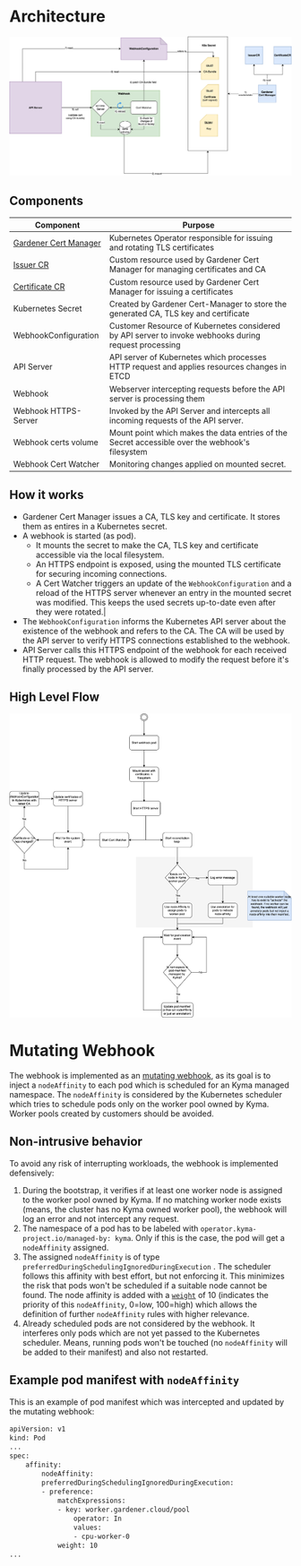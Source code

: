 # Architecture

![Snatch Architecture](./assets/architecture-webook.svg)

## Components

|Component|Purpose
|--|--|
|[Gardener Cert Manager](https://github.com/gardener/cert-management)|Kubernetes Operator responsible for issuing and rotating TLS certificates|
|[Issuer CR](https://github.com/gardener/cert-management?tab=readme-ov-file#setting-up-issuers)|Custom resource used by Gardener Cert Manager for managing certificates and CA|
|[Certificate CR](https://github.com/gardener/cert-management?tab=readme-ov-file#requesting-a-certificate)|Custom resource used by Gardener Cert Manager for issuing a certificates|
|Kubernetes Secret|Created by Gardener Cert-Manager to store the generated CA, TLS key and certificate|
|WebhookConfiguration|Customer Resource of Kubernetes considered by API server to invoke webhooks during request processing|
|API Server|API server of Kubernetes which processes HTTP request and applies resources changes in ETCD|
|Webhook|Webserver intercepting requests before the API server is processing them|
|Webhook HTTPS-Server|Invoked by the API Server and intercepts all incoming requests of the API server.|
|Webhook certs volume|Mount point which makes the data entries of the Secret accessible over the webhook's filesystem|
|Webhook Cert Watcher|Monitoring changes applied on mounted secret. 

## How it works

* Gardener Cert Manager issues a CA, TLS key and certificate. It stores them as entires in a Kubernetes secret.
* A webhook is started (as pod).
   - It mounts the secret to make the CA, TLS key and certificate accessible via the local filesystem.
   - An HTTPS endpoint is exposed, using the mounted TLS certificate for securing incoming connections.
   - A Cert Watcher triggers an update of the `WebhookConfiguration` and a reload of the HTTPS server whenever an entry in the mounted secret was modified. This keeps the used secrets up-to-date even after they were rotated.|
* The `WebhookConfiguration` informs the Kubernetes API server about the existence of the webhook and refers to the CA. The CA will be used by the API server to verify  HTTPS connections established to the webhook.
* API Server calls this HTTPS endpoint of the webhook for each received HTTP request. The webhook is allowed to modify the  request before it's finally processed by the API server.

## High Level Flow

![Flow](./assets/flow-snatch.svg)

# Mutating Webhook

The webhook is implemented as an [mutating webhook](https://kubernetes.io/docs/reference/access-authn-authz/admission-controllers/#mutatingadmissionwebhook), as its goal is to inject a `nodeAffinity` to each pod which is scheduled for an Kyma managed namespace. The `nodeAffinity` is considered by the Kubernetes scheduler which tries to schedule pods only on the  worker pool owned by Kyma. Worker pools created by customers should be avoided.

## Non-intrusive behavior
To avoid any risk of interrupting workloads, the webhook is implemented defensively:

1. During the bootstrap, it verifies if at least one worker node is assigned to the worker pool owned by Kyma. If no matching worker node exists (means, the cluster has no Kyma owned worker pool), the webhook will log an error and not intercept any request.
2. The namespace of a pod has to be labeled with `operator.kyma-project.io/managed-by: kyma`. Only if this is the case, the pod will get a `nodeAffinity` assigned.
3. The assigned `nodeAffinity` is of type `preferredDuringSchedulingIgnoredDuringExecution` . The scheduler follows this affinity with best effort, but not enforcing it. This minimizes the risk that pods won't be scheduled if a suitable node cannot be found. The node affinity is added with a  [`weight`](https://kubernetes.io/docs/reference/generated/kubernetes-api/v1.32/#preferredschedulingterm-v1-core) of 10 (indicates the priority of this `nodeAffinity`, 0=low, 100=high) which allows the definition of further `nodeAffinity` rules with higher relevance.
4. Already scheduled pods are not considered by the webhook. It interferes only pods which are not yet passed to the Kubernetes scheduler. Means, running pods won't be touched (no `nodeAffinity` will be added to their manifest) and also not restarted.

## Example pod manifest with `nodeAffinity`
This is an example of pod manifest which was intercepted and updated by the mutating webhook:

    apiVersion: v1
    kind: Pod
    ...
    spec:
        affinity:
            nodeAffinity:
            preferredDuringSchedulingIgnoredDuringExecution:
            - preference:
                matchExpressions:
                - key: worker.gardener.cloud/pool
                    operator: In
                    values:
                    - cpu-worker-0
                weight: 10
    ...

